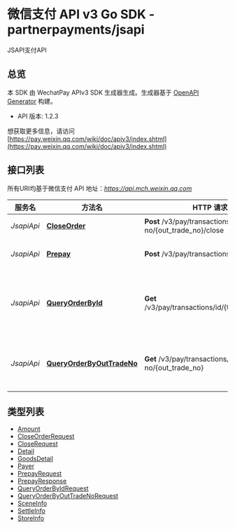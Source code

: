 # 微信支付 API v3 Go SDK - partnerpayments/jsapi

JSAPI支付API

## 总览
本 SDK 由 WechatPay APIv3 SDK 生成器生成。生成器基于 [OpenAPI Generator](https://openapi-generator.tech) 构建。

- API 版本: 1.2.3

想获取更多信息，请访问 [https://pay.weixin.qq.com/wiki/doc/apiv3/index.shtml](https://pay.weixin.qq.com/wiki/doc/apiv3/index.shtml)

## 接口列表

所有URI均基于微信支付 API 地址：*https://api.mch.weixin.qq.com*

服务名 | 方法名 | HTTP 请求 | 描述
------------ | ------------- | ------------- | -------------
*JsapiApi* | [**CloseOrder**](JsapiApi.md#closeorder) | **Post** /v3/pay/transactions/out-trade-no/{out_trade_no}/close | 关闭订单
*JsapiApi* | [**Prepay**](JsapiApi.md#prepay) | **Post** /v3/pay/transactions/jsapi | JSAPI支付下单
*JsapiApi* | [**QueryOrderById**](JsapiApi.md#queryorderbyid) | **Get** /v3/pay/transactions/id/{transaction_id} | 微信支付订单号查询订单
*JsapiApi* | [**QueryOrderByOutTradeNo**](JsapiApi.md#queryorderbyouttradeno) | **Get** /v3/pay/transactions/out-trade-no/{out_trade_no} | 商户订单号查询订单


## 类型列表

 - [Amount](Amount.md)
 - [CloseOrderRequest](CloseOrderRequest.md)
 - [CloseRequest](CloseRequest.md)
 - [Detail](Detail.md)
 - [GoodsDetail](GoodsDetail.md)
 - [Payer](Payer.md)
 - [PrepayRequest](PrepayRequest.md)
 - [PrepayResponse](PrepayResponse.md)
 - [QueryOrderByIdRequest](QueryOrderByIdRequest.md)
 - [QueryOrderByOutTradeNoRequest](QueryOrderByOutTradeNoRequest.md)
 - [SceneInfo](SceneInfo.md)
 - [SettleInfo](SettleInfo.md)
 - [StoreInfo](StoreInfo.md)

